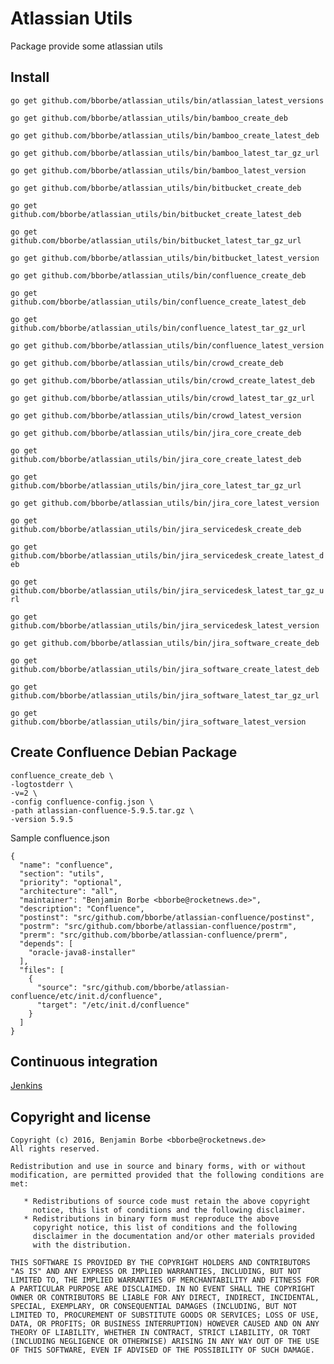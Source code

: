 # Atlassian Utils

Package provide some atlassian utils

## Install

`go get github.com/bborbe/atlassian_utils/bin/atlassian_latest_versions`

`go get github.com/bborbe/atlassian_utils/bin/bamboo_create_deb`

`go get github.com/bborbe/atlassian_utils/bin/bamboo_create_latest_deb`

`go get github.com/bborbe/atlassian_utils/bin/bamboo_latest_tar_gz_url`

`go get github.com/bborbe/atlassian_utils/bin/bamboo_latest_version`

`go get github.com/bborbe/atlassian_utils/bin/bitbucket_create_deb`

`go get github.com/bborbe/atlassian_utils/bin/bitbucket_create_latest_deb`

`go get github.com/bborbe/atlassian_utils/bin/bitbucket_latest_tar_gz_url`

`go get github.com/bborbe/atlassian_utils/bin/bitbucket_latest_version`

`go get github.com/bborbe/atlassian_utils/bin/confluence_create_deb`

`go get github.com/bborbe/atlassian_utils/bin/confluence_create_latest_deb`

`go get github.com/bborbe/atlassian_utils/bin/confluence_latest_tar_gz_url`

`go get github.com/bborbe/atlassian_utils/bin/confluence_latest_version`

`go get github.com/bborbe/atlassian_utils/bin/crowd_create_deb`

`go get github.com/bborbe/atlassian_utils/bin/crowd_create_latest_deb`

`go get github.com/bborbe/atlassian_utils/bin/crowd_latest_tar_gz_url`

`go get github.com/bborbe/atlassian_utils/bin/crowd_latest_version`

`go get github.com/bborbe/atlassian_utils/bin/jira_core_create_deb`

`go get github.com/bborbe/atlassian_utils/bin/jira_core_create_latest_deb`

`go get github.com/bborbe/atlassian_utils/bin/jira_core_latest_tar_gz_url`

`go get github.com/bborbe/atlassian_utils/bin/jira_core_latest_version`

`go get github.com/bborbe/atlassian_utils/bin/jira_servicedesk_create_deb`

`go get github.com/bborbe/atlassian_utils/bin/jira_servicedesk_create_latest_deb`

`go get github.com/bborbe/atlassian_utils/bin/jira_servicedesk_latest_tar_gz_url`

`go get github.com/bborbe/atlassian_utils/bin/jira_servicedesk_latest_version`

`go get github.com/bborbe/atlassian_utils/bin/jira_software_create_deb`

`go get github.com/bborbe/atlassian_utils/bin/jira_software_create_latest_deb`

`go get github.com/bborbe/atlassian_utils/bin/jira_software_latest_tar_gz_url`

`go get github.com/bborbe/atlassian_utils/bin/jira_software_latest_version`

## Create Confluence Debian Package

```
confluence_create_deb \
-logtostderr \
-v=2 \
-config confluence-config.json \
-path atlassian-confluence-5.9.5.tar.gz \
-version 5.9.5
```
Sample confluence.json

```
{
  "name": "confluence",
  "section": "utils",
  "priority": "optional",
  "architecture": "all",
  "maintainer": "Benjamin Borbe <bborbe@rocketnews.de>",
  "description": "Confluence",
  "postinst": "src/github.com/bborbe/atlassian-confluence/postinst",
  "postrm": "src/github.com/bborbe/atlassian-confluence/postrm",
  "prerm": "src/github.com/bborbe/atlassian-confluence/prerm",
  "depends": [
    "oracle-java8-installer"
  ],
  "files": [
    {
      "source": "src/github.com/bborbe/atlassian-confluence/etc/init.d/confluence",
      "target": "/etc/init.d/confluence"
    }
  ]
}
```

## Continuous integration

[Jenkins](https://jenkins.benjamin-borbe.de/job/Go-Atlassian-Utils/)

## Copyright and license

    Copyright (c) 2016, Benjamin Borbe <bborbe@rocketnews.de>
    All rights reserved.
    
    Redistribution and use in source and binary forms, with or without
    modification, are permitted provided that the following conditions are
    met:
    
       * Redistributions of source code must retain the above copyright
         notice, this list of conditions and the following disclaimer.
       * Redistributions in binary form must reproduce the above
         copyright notice, this list of conditions and the following
         disclaimer in the documentation and/or other materials provided
         with the distribution.

    THIS SOFTWARE IS PROVIDED BY THE COPYRIGHT HOLDERS AND CONTRIBUTORS
    "AS IS" AND ANY EXPRESS OR IMPLIED WARRANTIES, INCLUDING, BUT NOT
    LIMITED TO, THE IMPLIED WARRANTIES OF MERCHANTABILITY AND FITNESS FOR
    A PARTICULAR PURPOSE ARE DISCLAIMED. IN NO EVENT SHALL THE COPYRIGHT
    OWNER OR CONTRIBUTORS BE LIABLE FOR ANY DIRECT, INDIRECT, INCIDENTAL,
    SPECIAL, EXEMPLARY, OR CONSEQUENTIAL DAMAGES (INCLUDING, BUT NOT
    LIMITED TO, PROCUREMENT OF SUBSTITUTE GOODS OR SERVICES; LOSS OF USE,
    DATA, OR PROFITS; OR BUSINESS INTERRUPTION) HOWEVER CAUSED AND ON ANY
    THEORY OF LIABILITY, WHETHER IN CONTRACT, STRICT LIABILITY, OR TORT
    (INCLUDING NEGLIGENCE OR OTHERWISE) ARISING IN ANY WAY OUT OF THE USE
    OF THIS SOFTWARE, EVEN IF ADVISED OF THE POSSIBILITY OF SUCH DAMAGE.
